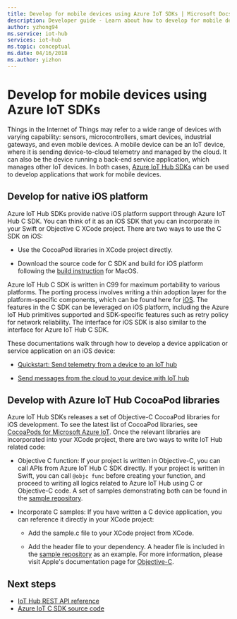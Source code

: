 ```yaml
---
title: Develop for mobile devices using Azure IoT SDKs | Microsoft Docs
description: Developer guide - Learn about how to develop for mobile devices using Azure IoT Hub SDKs.
author: yzhong94
ms.service: iot-hub
services: iot-hub
ms.topic: conceptual
ms.date: 04/16/2018
ms.author: yizhon
---
```


# Develop for mobile devices using Azure IoT SDKs

Things in the Internet of Things may refer to a wide range of devices with varying capability: sensors, microcontrollers, smart devices, industrial gateways, and even mobile devices.  A mobile device can be an IoT device, where it is sending device-to-cloud telemetry and managed by the cloud.  It can also be the device running a back-end service application, which manages other IoT devices.  In both cases, [Azure IoT Hub SDKs](https://docs.microsoft.com/azure/iot-hub/iot-hub-devguide-sdks) can be used to develop applications that work for mobile devices.  

## Develop for native iOS platform

Azure IoT Hub SDKs provide native iOS platform support through Azure IoT Hub C SDK.  You can think of it as an iOS SDK that you can incorporate in your Swift or Objective C XCode project.  There are two ways to use the C SDK on iOS:

* Use the CocoaPod libraries in XCode project directly.  

* Download the source code for C SDK and build for iOS platform following the [build instruction](https://github.com/Azure/azure-iot-sdk-c/blob/master/doc/devbox_setup.md) for MacOS.  

Azure IoT Hub C SDK is written in C99 for maximum portability to various platforms.  The porting process involves writing a thin adoption layer for the platform-specific components, which can be found here for [iOS](https://github.com/Azure/azure-c-shared-utility/tree/master/pal/ios-osx).  The features in the C SDK can be leveraged on iOS platform, including the Azure IoT Hub primitives supported and SDK-specific features such as retry policy for network reliability.  The interface for iOS SDK is also similar to the interface for Azure IoT Hub C SDK.  

These documentations walk through how to develop a device application or service application on an iOS device:

* [Quickstart: Send telemetry from a device to an IoT hub](quickstart-send-telemetry-ios.md)  

* [Send messages from the cloud to your device with IoT hub](iot-hub-ios-swift-c2d.md) 

## Develop with Azure IoT Hub CocoaPod libraries

Azure IoT Hub SDKs releases a set of Objective-C CocoaPod libraries for iOS development.  To see the latest list of CocoaPod libraries, see [CocoaPods for Microsoft Azure IoT](https://github.com/Azure/azure-iot-sdk-c/blob/master/iothub_client/samples/ios/CocoaPods.md).  Once the relevant libraries are incorporated into your XCode project, there are two ways to write IoT Hub related code:

* Objective C function: If your project is written in Objective-C, you can call APIs from Azure IoT Hub C SDK directly.  If your project is written in Swift, you can call `@objc func` before creating your function, and proceed to writing all logics related to Azure IoT Hub using C or Objective-C code.  A set of samples demonstrating both can be found in the [sample repository](https://github.com/Azure-Samples/azure-iot-samples-ios).  

* Incorporate C samples: If you have written a C device application, you can reference it directly in your XCode project:

    * Add the sample.c file to your XCode project from XCode.  
    
    * Add the header file to your dependency.  A header file is included in the [sample repository](https://github.com/Azure-Samples/azure-iot-samples-ios) as an example. For more information, please visit Apple's documentation page for [Objective-C](https://developer.apple.com/documentation/objectivec).

## Next steps

* [IoT Hub REST API reference](https://docs.microsoft.com/rest/api/iothub/)
* [Azure IoT C SDK source code](https://github.com/Azure/azure-iot-sdk-c)
